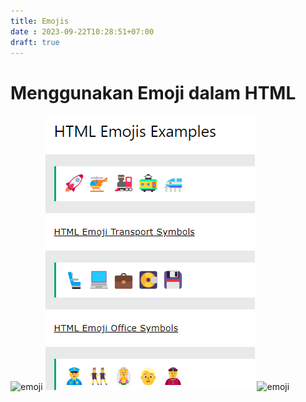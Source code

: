 ```yaml
---
title: Emojis
date : 2023-09-22T10:28:51+07:00
draft: true
---
```


# Menggunakan Emoji dalam HTML


![emoji](images/emoji1.png](https://github.com/uin-unit/docs-html/blob/main/images/emoji1.png)https://github.com/uin-unit/docs-html/blob/main/images/emoji1.png)
![emoji](images/emoji2.png)
![emoji](images/emoji3.pmg)
